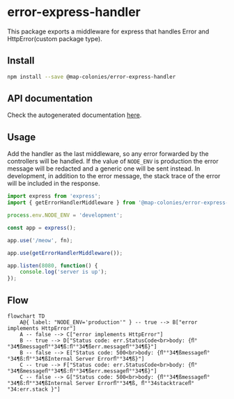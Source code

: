 # error-express-handler

This package exports a middleware for express that handles Error and HttpError(custom package type).
## Install
```sh
npm install --save @map-colonies/error-express-handler
```

## API documentation
Check the autogenerated documentation [here](https://mapcolonies.github.io/error-express-handler/).

## Usage
Add the handler as the last middleware, so any error forwarded by the controllers will be handled.
If the value of `NODE_ENV` is production the error message will be redacted and a generic one will be sent instead.
In development, in addition to the error message, the stack trace of the error will be included in the response.

```ts
import express from 'express';
import { getErrorHandlerMiddleware } from '@map-colonies/error-express-handler';

process.env.NODE_ENV = 'development';

const app = express();

app.use('/meow', fn);

app.use(getErrorHandlerMiddleware());

app.listen(8080, function() {
    console.log('server is up');
});
```

## Flow
```mermaid
flowchart TD
    A@{ label: "NODE_ENV='production'" } -- true --> B["error implements HttpError"]
    A -- false --> C["error implements HttpError"]
    B -- true --> D["Status code: err.StatusCode<br>body: {ﬂ°°34¶ßmessageﬂ°°34¶ß:ﬂ°°34¶ßerr.messageﬂ°°34¶ß}"]
    B -- false --> E["Status code: 500<br>body: {ﬂ°°34¶ßmessageﬂ°°34¶ß:ﬂ°°34¶ßInternal Server Errorﬂ°°34¶ß}"]
    C -- true --> F["Status code: err.StatusCode<br>body: {ﬂ°°34¶ßmessageﬂ°°34¶ß:ﬂ°°34¶ßerr.messageﬂ°°34¶ß}"]
    C -- false --> G["Status code: 500<br>body: {ﬂ°°34¶ßmessageﬂ°°34¶ß:ﬂ°°34¶ßInternal Server Errorﬂ°°34¶ß, ﬂ°°34stacktraceﬂ°°34:err.stack }"]

```
